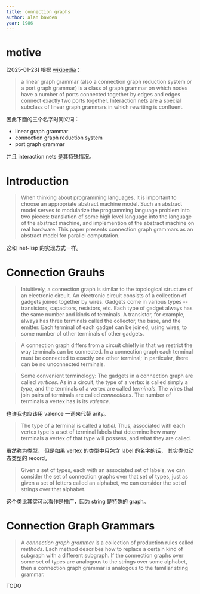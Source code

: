 ```yaml
---
title: connection graphs
author: alan bawden
year: 1986
---
```


# motive

[2025-01-23]
根据 [wikipedia](https://en.wikipedia.org/wiki/Linear_graph_grammar)：

> a linear graph grammar (also a connection graph reduction system or
> a port graph grammar) is a class of graph grammar on which nodes
> have a number of ports connected together by edges and edges connect
> exactly two ports together.  Interaction nets are a special subclass
> of linear graph grammars in which rewriting is confluent.

因此下面的三个名字时同义词：

- linear graph grammar
- connection graph reduction system
- port graph grammar

并且 interaction nets 是其特殊情况。

# Introduction

> When thinking about programming languages, it is important to choose
> an appropriate abstract machine model. Such an abstract model serves
> to modularize the programming language problem into two pieces:
> translation of some high level language into the language of the
> abstract machine, and implemention of the abstract machine on real
> hardware. This paper presents connection graph grammars as an
> abstract model for parallel computation.

这和 inet-lisp 的实现方式一样。

# Connection Grauhs

> Intuitively, a connection graph is similar to the topological
> structure of an electronic circuit. An electronic circuit consists
> of a collection of gadgets joined together by wires. Gadgets come in
> various types -- transistors, capacitors, resistors, etc. Each type
> of gadget always has the same number and kinds of terminals. A
> transistor, for example, always has three terminals called the
> collector, the base, and the emitter. Each terminal of each gadget
> can be joined, using wires, to some number of other terminals of
> other gadgets.

> A connection graph differs from a circuit chiefly in that we
> restrict the way terminals can be connected. In a connection graph
> each terminal must be connected to exactly one other terminal; in
> particular, there can be no unconnected terminals.

> Some convenient terminology: The gadgets in a connection graph are
> called _vertices_. As in a circuit, the type of a vertex is called
> simply a _type_, and the terminals of a vertex are called
> _terminals_. The wires that join pairs of terminals are called
> _connections_. The number of terminals a vertex has is its
> _valence_.

也许我也应该用 valence 一词来代替 arity。

> The type of a terminal is called a _label_. Thus, associated with
> each vertex type is a set of terminal labels that determine how many
> terminals a vertex of that type will possess, and what they are
> called.

虽然称为类型，
但是如果 vertex 的类型中只包含 label 的名字的话，
其实类似动态类型的 record。

> Given a set of types, each with an associated set of labels, we can
> consider the set of connection graphs over that set of types, just
> as given a set of letters called an alphabet, we can consider the
> set of strings over that alphabet.

这个类比其实可以看作是推广，因为 string 是特殊的 graph。

# Connection Graph Grammars

> A _connection graph grammar_ is a collection of production rules
> called _methods_. Each method describes how to replace a certain
> kind of subgraph with a different subgraph. If the connection graphs
> over some set of types are analogous to the strings over some
> alphabet, then a connection graph grammar is analogous to the
> familiar string grammar.

TODO
